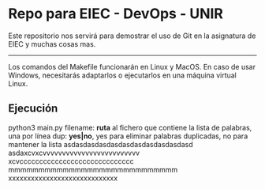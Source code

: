 # Repo para EIEC - DevOps - UNIR

Este repositorio nos servirá para demostrar el uso de Git en la asignatura de EIEC y muchas cosas mas.

---

Los comandos del Makefile funcionarán en Linux y MacOS. En caso de usar Windows, necesitarás adaptarlos o ejecutarlos en una máquina virtual Linux.

## Ejecución

python3 main.py <filename> <dup>
  filename: **ruta** al fichero que contiene la lista de palabras, una por línea
  dup: **yes|no**, yes para eliminar palabras duplicadas, no para mantener la lista
asdasdasdasdasdasdasdasdasdasdasd
asdaxcvxcvvvvvvvvvvvvvvvvvvvvvvvvv
xcvccccccccccccccccccccccccccccc
mmmmmmmmmmmmmmmmmmmmmmmmmmmm
xxxxxxxxxxxxxxxxxxxxxxxxxxxxx
